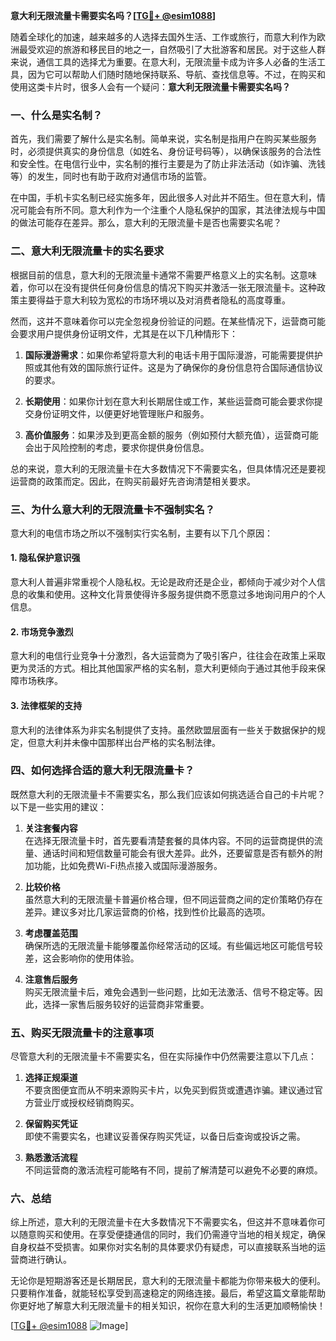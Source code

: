 **意大利无限流量卡需要实名吗？[[TG💪+ @esim1088](https://t.me/s/esim1088)]**

随着全球化的加速，越来越多的人选择去国外生活、工作或旅行，而意大利作为欧洲最受欢迎的旅游和移民目的地之一，自然吸引了大批游客和居民。对于这些人群来说，通信工具的选择尤为重要。在意大利，无限流量卡成为许多人必备的生活工具，因为它可以帮助人们随时随地保持联系、导航、查找信息等。不过，在购买和使用这类卡片时，很多人会有一个疑问：**意大利无限流量卡需要实名吗？**

### 一、什么是实名制？

首先，我们需要了解什么是实名制。简单来说，实名制是指用户在购买某些服务时，必须提供真实的身份信息（如姓名、身份证号码等），以确保该服务的合法性和安全性。在电信行业中，实名制的推行主要是为了防止非法活动（如诈骗、洗钱等）的发生，同时也有助于政府对通信市场的监管。

在中国，手机卡实名制已经实施多年，因此很多人对此并不陌生。但在意大利，情况可能会有所不同。意大利作为一个注重个人隐私保护的国家，其法律法规与中国的做法可能存在差异。那么，意大利的无限流量卡是否也需要实名呢？

### 二、意大利无限流量卡的实名要求

根据目前的信息，意大利的无限流量卡通常不需要严格意义上的实名制。这意味着，你可以在没有提供任何身份信息的情况下购买并激活一张无限流量卡。这种政策主要得益于意大利较为宽松的市场环境以及对消费者隐私的高度尊重。

然而，这并不意味着你可以完全忽视身份验证的问题。在某些情况下，运营商可能会要求用户提供身份证明文件，尤其是在以下几种情形下：

1. **国际漫游需求**：如果你希望将意大利的电话卡用于国际漫游，可能需要提供护照或其他有效的国际旅行证件。这是为了确保你的身份信息符合国际通信协议的要求。
   
2. **长期使用**：如果你计划在意大利长期居住或工作，某些运营商可能会要求你提交身份证明文件，以便更好地管理账户和服务。

3. **高价值服务**：如果涉及到更高金额的服务（例如预付大额充值），运营商可能会出于风险控制的考虑，要求你提供身份信息。

总的来说，意大利的无限流量卡在大多数情况下不需要实名，但具体情况还是要视运营商的政策而定。因此，在购买前最好先咨询清楚相关要求。

### 三、为什么意大利的无限流量卡不强制实名？

意大利的电信市场之所以不强制实行实名制，主要有以下几个原因：

#### 1. **隐私保护意识强**
意大利人普遍非常重视个人隐私权。无论是政府还是企业，都倾向于减少对个人信息的收集和使用。这种文化背景使得许多服务提供商不愿意过多地询问用户的个人信息。

#### 2. **市场竞争激烈**
意大利的电信行业竞争十分激烈，各大运营商为了吸引客户，往往会在政策上采取更为灵活的方式。相比其他国家严格的实名制，意大利更倾向于通过其他手段来保障市场秩序。

#### 3. **法律框架的支持**
意大利的法律体系为非实名制提供了支持。虽然欧盟层面有一些关于数据保护的规定，但意大利并未像中国那样出台严格的实名制法律。

### 四、如何选择合适的意大利无限流量卡？

既然意大利的无限流量卡不需要实名，那么我们应该如何挑选适合自己的卡片呢？以下是一些实用的建议：

1. **关注套餐内容**  
   在选择无限流量卡时，首先要看清楚套餐的具体内容。不同的运营商提供的流量、通话时间和短信数量可能会有很大差异。此外，还要留意是否有额外的附加功能，比如免费Wi-Fi热点接入或国际漫游服务。

2. **比较价格**  
   虽然意大利的无限流量卡普遍价格合理，但不同运营商之间的定价策略仍存在差异。建议多对比几家运营商的价格，找到性价比最高的选项。

3. **考虑覆盖范围**  
   确保所选的无限流量卡能够覆盖你经常活动的区域。有些偏远地区可能信号较差，这会影响你的使用体验。

4. **注意售后服务**  
   购买无限流量卡后，难免会遇到一些问题，比如无法激活、信号不稳定等。因此，选择一家售后服务较好的运营商非常重要。

### 五、购买无限流量卡的注意事项

尽管意大利的无限流量卡不需要实名，但在实际操作中仍然需要注意以下几点：

1. **选择正规渠道**  
   不要贪图便宜而从不明来源购买卡片，以免买到假货或遭遇诈骗。建议通过官方营业厅或授权经销商购买。

2. **保留购买凭证**  
   即使不需要实名，也建议妥善保存购买凭证，以备日后查询或投诉之需。

3. **熟悉激活流程**  
   不同运营商的激活流程可能略有不同，提前了解清楚可以避免不必要的麻烦。

### 六、总结

综上所述，意大利的无限流量卡在大多数情况下不需要实名，但这并不意味着你可以随意购买和使用。在享受便捷通信的同时，我们仍需遵守当地的相关规定，确保自身权益不受损害。如果你对实名制的具体要求仍有疑虑，可以直接联系当地的运营商进行确认。

无论你是短期游客还是长期居民，意大利的无限流量卡都能为你带来极大的便利。只要稍作准备，就能轻松享受到高速稳定的网络连接。最后，希望这篇文章能帮助你更好地了解意大利无限流量卡的相关知识，祝你在意大利的生活更加顺畅愉快！

[[TG💪+ @esim1088](https://t.me/s/esim1088) ![Image](https://i.postimg.cc/4NQfJmqS/Snipaste-2025-05-13-00-14-12.png)]
